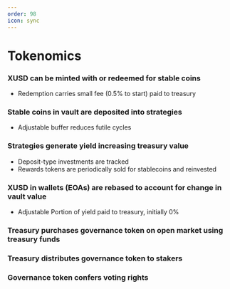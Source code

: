 ```yaml
---
order: 98
icon: sync
---
```

# Tokenomics
### XUSD can be minted with or redeemed for stable coins
* Redemption carries small fee (0.5% to start) paid to treasury
### Stable coins in vault are deposited into strategies
* Adjustable buffer reduces futile cycles
### Strategies generate yield increasing treasury value
* Deposit-type investments are tracked
* Rewards tokens are periodically sold for stablecoins and reinvested
### XUSD in wallets (EOAs) are rebased to account for change in vault value
* Adjustable Portion of yield paid to treasury, initially 0%
### Treasury purchases governance token on open market using treasury funds
### Treasury distributes governance token to stakers
### Governance token confers voting rights
